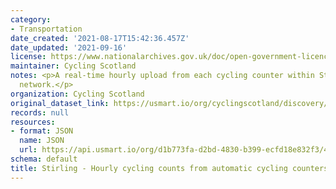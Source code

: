 ```yaml
---
category:
- Transportation
date_created: '2021-08-17T15:42:36.457Z'
date_updated: '2021-09-16'
license: https://www.nationalarchives.gov.uk/doc/open-government-licence/version/3/
maintainer: Cycling Scotland
notes: <p>A real-time hourly upload from each cycling counter within Stirling Council's
  network.</p>
organization: Cycling Scotland
original_dataset_link: https://usmart.io/org/cyclingscotland/discovery/discovery-view-detail/83ca4907-393d-45d3-b141-853266140346
records: null
resources:
- format: JSON
  name: JSON
  url: https://api.usmart.io/org/d1b773fa-d2bd-4830-b399-ecfd18e832f3/455c088b-1f4a-4e95-9ba4-803f663c2500/1/urql
schema: default
title: Stirling - Hourly cycling counts from automatic cycling counters
---
```

